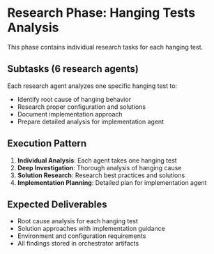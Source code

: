 # Research Phase: Hanging Tests Analysis

This phase contains individual research tasks for each hanging test.

## Subtasks (6 research agents)

Each research agent analyzes one specific hanging test to:
- Identify root cause of hanging behavior
- Research proper configuration and solutions
- Document implementation approach
- Prepare detailed analysis for implementation agent

## Execution Pattern

1. **Individual Analysis**: Each agent takes one hanging test
2. **Deep Investigation**: Thorough analysis of hanging cause
3. **Solution Research**: Research best practices and solutions
4. **Implementation Planning**: Detailed plan for implementation agent

## Expected Deliverables

- Root cause analysis for each hanging test
- Solution approaches with implementation guidance
- Environment and configuration requirements
- All findings stored in orchestrator artifacts

